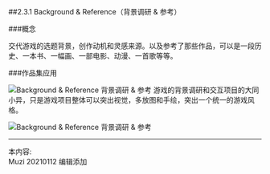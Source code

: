 ##2.3.1 Background & Reference（背景调研 & 参考）

###概念

交代游戏的选题背景，创作动机和灵感来源。以及参考了那些作品，可以是一段历史、一本书、一幅画、一部电影、动漫、一首歌等等。


###作品集应用

![Background & Reference 背景调研 & 参考](http://kitpic.makebi.net/2021/ixd_33.jpg)
游戏的背景调研和交互项目的大同小异，只是游戏项目整体可以突出视觉，多放图和手绘，突出一个统一的游戏风格。

![Background & Reference 背景调研 & 参考](http://kitpic.makebi.net/2021/ixd_34.jpg)





---
本内容:  
Muzi 20210112 编辑添加
